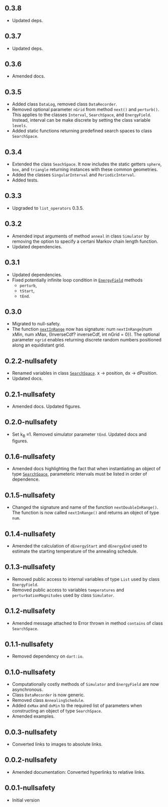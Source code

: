 
## 0.3.8
- Updated deps.

## 0.3.7
- Updated deps.

## 0.3.6
- Amended docs.

## 0.3.5
- Added class `DataLog`, removed class `DataRecorder`.
- Removed optional parameter `nGrid` from method `next()` and `perturb()`.
  This applies to the classes `Interval`, `SearchSpace`, and `EnergyField`.
  Instead, interval can be make discrete by setting the class variable `levels`.
- Added static functions returning predefined search
  spaces to class `SearchSpace`.

## 0.3.4
- Extended the class `SeachSpace`. It now includes the static getters `sphere`,
  `box`, and `triangle` returning instances with these common geometries.
- Added the classes `SingularInterval` and `PeriodicInterval`.
- Added tests.


## 0.3.3

- Upgraded to `list_operators` 0.3.5.

## 0.3.2

- Amended input arguments of method `anneal` in class `Simulator` by removing
  the option to specify a certani Markov chain length function.
- Updated dependencies.

## 0.3.1

- Updated dependencies.
- Fixed potentially infinite loop condition in [`EnergyField`][EnergyField] methods
  * `perturb`,
  * `tStart`,
  * `tEnd`.

## 0.3.0

- Migrated to null-safety.
- The function [`nextInRange`][nextInRange] now has signature:
   num `nextInRange`(num xMin, num xMax, {InverseCdf? inverseCdf,
   int nGrid = 0}). The optional parameter `ngrid` enables
   returning discrete random numbers positioned along an
   equidistant grid.

## 0.2.2-nullsafety

- Renamed variables in class [`SearchSpace`][SearchSpace].
  x -> position, dx -> dPosition.
- Updated docs.

## 0.2.1-nullsafety

- Amended docs. Updated figures.

## 0.2.0-nullsafety

- Set k<sub>B</sub> &equiv;1. Removed simulator parameter `tEnd`.
  Updated docs and figures.

## 0.1.6-nullsafety

- Amended docs highlighting the fact that when instantiating an object of type [`SearchSpace`][SearchSpace],
  parameteric intervals must be listed in order of dependence.

## 0.1.5-nullsafety

- Changed the signature and name of the function `nextDoubleInRange()`.
  The function is now called `nextInRange()` and returns an object of type `num`.

## 0.1.4-nullsafety

- Amended the calculation of `dEnergyStart` and `dEnergyEnd` used to estimate the
  starting temperature of the annealing schedule.

## 0.1.3-nullsafety

- Removed public access to internal variables of type `List` used by class `EnergyField`.
- Removed public access to variables `temperatures` and `perturbationMagnitudes` used by class `Simulator`.

## 0.1.2-nullsafety

- Amended message attached to Error thrown in method `contains` of class `SearchSpace`.

## 0.1.1-nullsafety

- Removed dependency on `dart:io`.

## 0.1.0-nullsafety

- Computationally costly methods of `Simulator` and `EnergyField`  are now asynchronous.
- Class `DataRecorder` is now generic.
- Removed class `AnnealingSchedule`.
- Added `dxMax` and `dxMin` to the required list of parameters when constructing
  an object of type `SearchSpace`.
- Amended examples.

## 0.0.3-nullsafety

- Converted links to images to absolute links.


## 0.0.2-nullsafety

- Amended documentation: Converted hyperlinks to relative links.

## 0.0.1-nullsafety

- Initial version


[EnergyField]: https://pub.dev/documentation/simulated_annealing/latest/simulated_annealing/EnergyField-class.html

[nextInRange]: https://pub.dev/documentation/simulated_annealing/latest/simulated_annealing/RandomInRange/nextInRange.html


[SearchSpace]: https://pub.dev/documentation/simulated_annealing/latest/simulated_annealing/SearchSpace-class.html
